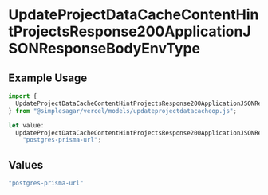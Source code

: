 # UpdateProjectDataCacheContentHintProjectsResponse200ApplicationJSONResponseBodyEnvType

## Example Usage

```typescript
import {
  UpdateProjectDataCacheContentHintProjectsResponse200ApplicationJSONResponseBodyEnvType,
} from "@simplesagar/vercel/models/updateprojectdatacacheop.js";

let value:
  UpdateProjectDataCacheContentHintProjectsResponse200ApplicationJSONResponseBodyEnvType =
    "postgres-prisma-url";
```

## Values

```typescript
"postgres-prisma-url"
```